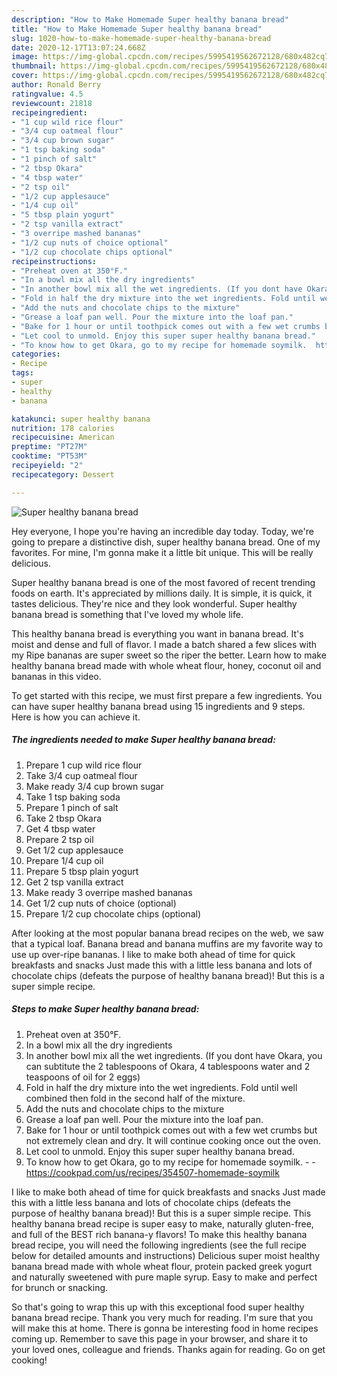 ```yaml
---
description: "How to Make Homemade Super healthy banana bread"
title: "How to Make Homemade Super healthy banana bread"
slug: 1020-how-to-make-homemade-super-healthy-banana-bread
date: 2020-12-17T13:07:24.668Z
image: https://img-global.cpcdn.com/recipes/5995419562672128/680x482cq70/super-healthy-banana-bread-recipe-main-photo.jpg
thumbnail: https://img-global.cpcdn.com/recipes/5995419562672128/680x482cq70/super-healthy-banana-bread-recipe-main-photo.jpg
cover: https://img-global.cpcdn.com/recipes/5995419562672128/680x482cq70/super-healthy-banana-bread-recipe-main-photo.jpg
author: Ronald Berry
ratingvalue: 4.5
reviewcount: 21818
recipeingredient:
- "1 cup wild rice flour"
- "3/4 cup oatmeal flour"
- "3/4 cup brown sugar"
- "1 tsp baking soda"
- "1 pinch of salt"
- "2 tbsp Okara"
- "4 tbsp water"
- "2 tsp oil"
- "1/2 cup applesauce"
- "1/4 cup oil"
- "5 tbsp plain yogurt"
- "2 tsp vanilla extract"
- "3 overripe mashed bananas"
- "1/2 cup nuts of choice optional"
- "1/2 cup chocolate chips optional"
recipeinstructions:
- "Preheat oven at 350°F."
- "In a bowl mix all the dry ingredients"
- "In another bowl mix all the wet ingredients. (If you dont have Okara, you can subtitute the 2 tablespoons of Okara, 4 tablespoons water and 2 teaspoons of oil for 2 eggs)"
- "Fold in half the dry mixture into the wet ingredients. Fold until well combined then fold in the second half of the mixture."
- "Add the nuts and chocolate chips to the mixture"
- "Grease a loaf pan well. Pour the mixture into the loaf pan."
- "Bake for 1 hour or until toothpick comes out with a few wet crumbs but not extremely clean and dry. It will continue cooking once out the oven."
- "Let cool to unmold. Enjoy this super super healthy banana bread."
- "To know how to get Okara, go to my recipe for homemade soymilk.  https://cookpad.com/us/recipes/354507-homemade-soymilk"
categories:
- Recipe
tags:
- super
- healthy
- banana

katakunci: super healthy banana 
nutrition: 178 calories
recipecuisine: American
preptime: "PT27M"
cooktime: "PT53M"
recipeyield: "2"
recipecategory: Dessert

---
```



![Super healthy banana bread](https://img-global.cpcdn.com/recipes/5995419562672128/680x482cq70/super-healthy-banana-bread-recipe-main-photo.jpg)

Hey everyone, I hope you're having an incredible day today. Today, we're going to prepare a distinctive dish, super healthy banana bread. One of my favorites. For mine, I'm gonna make it a little bit unique. This will be really delicious.

Super healthy banana bread is one of the most favored of recent trending foods on earth. It's appreciated by millions daily. It is simple, it is quick, it tastes delicious. They're nice and they look wonderful. Super healthy banana bread is something that I've loved my whole life.

This healthy banana bread is everything you want in banana bread. It&#39;s moist and dense and full of flavor. I made a batch shared a few slices with my Ripe bananas are super sweet so the riper the better. Learn how to make healthy banana bread made with whole wheat flour, honey, coconut oil and bananas in this video.


To get started with this recipe, we must first prepare a few ingredients. You can have super healthy banana bread using 15 ingredients and 9 steps. Here is how you can achieve it.

<!--inarticleads1-->

##### The ingredients needed to make Super healthy banana bread:

1. Prepare 1 cup wild rice flour
1. Take 3/4 cup oatmeal flour
1. Make ready 3/4 cup brown sugar
1. Take 1 tsp baking soda
1. Prepare 1 pinch of salt
1. Take 2 tbsp Okara
1. Get 4 tbsp water
1. Prepare 2 tsp oil
1. Get 1/2 cup applesauce
1. Prepare 1/4 cup oil
1. Prepare 5 tbsp plain yogurt
1. Get 2 tsp vanilla extract
1. Make ready 3 overripe mashed bananas
1. Get 1/2 cup nuts of choice (optional)
1. Prepare 1/2 cup chocolate chips (optional)


After looking at the most popular banana bread recipes on the web, we saw that a typical loaf. Banana bread and banana muffins are my favorite way to use up over-ripe bananas. I like to make both ahead of time for quick breakfasts and snacks Just made this with a little less banana and lots of chocolate chips (defeats the purpose of healthy banana bread)! But this is a super simple recipe. 

<!--inarticleads2-->

##### Steps to make Super healthy banana bread:

1. Preheat oven at 350°F.
1. In a bowl mix all the dry ingredients
1. In another bowl mix all the wet ingredients. (If you dont have Okara, you can subtitute the 2 tablespoons of Okara, 4 tablespoons water and 2 teaspoons of oil for 2 eggs)
1. Fold in half the dry mixture into the wet ingredients. Fold until well combined then fold in the second half of the mixture.
1. Add the nuts and chocolate chips to the mixture
1. Grease a loaf pan well. Pour the mixture into the loaf pan.
1. Bake for 1 hour or until toothpick comes out with a few wet crumbs but not extremely clean and dry. It will continue cooking once out the oven.
1. Let cool to unmold. Enjoy this super super healthy banana bread.
1. To know how to get Okara, go to my recipe for homemade soymilk. -  - https://cookpad.com/us/recipes/354507-homemade-soymilk


I like to make both ahead of time for quick breakfasts and snacks Just made this with a little less banana and lots of chocolate chips (defeats the purpose of healthy banana bread)! But this is a super simple recipe. This healthy banana bread recipe is super easy to make, naturally gluten-free, and full of the BEST rich banana-y flavors! To make this healthy banana bread recipe, you will need the following ingredients (see the full recipe below for detailed amounts and instructions) Delicious super moist healthy banana bread made with whole wheat flour, protein packed greek yogurt and naturally sweetened with pure maple syrup. Easy to make and perfect for brunch or snacking. 

So that's going to wrap this up with this exceptional food super healthy banana bread recipe. Thank you very much for reading. I'm sure that you will make this at home. There is gonna be interesting food in home recipes coming up. Remember to save this page in your browser, and share it to your loved ones, colleague and friends. Thanks again for reading. Go on get cooking!
